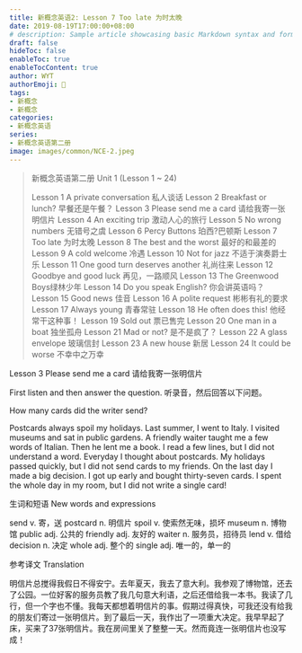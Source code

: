 ```yaml
---
title: 新概念英语2: Lesson 7 Too late 为时太晚
date: 2019-08-19T17:00:00+08:00
# description: Sample article showcasing basic Markdown syntax and formatting for HTML elements.
draft: false
hideToc: false
enableToc: true
enableTocContent: true
author: WYT
authorEmoji: 🧑
tags:
- 新概念
- 新概念
categories:
- 新概念英语
series:
- 新概念英语第二册
image: images/common/NCE-2.jpeg
---
```


> 新概念英语第二册 Unit 1 (Lesson 1 ~ 24)
> 
> Lesson 1 A private conversation 私人谈话
> Lesson 2 Breakfast or lunch? 早餐还是午餐？
> Lesson 3 Please send me a card 请给我寄一张明信片
> Lesson 4 An exciting trip 激动人心的旅行
> Lesson 5 No wrong numbers 无错号之虞
> Lesson 6 Percy Buttons 珀西?巴顿斯
> Lesson 7 Too late 为时太晚
> Lesson 8 The best and the worst 最好的和最差的
> Lesson 9 A cold welcome 冷遇
> Lesson 10 Not for jazz 不适于演奏爵士乐
> Lesson 11 One good turn deserves another 礼尚往来
> Lesson 12 Goodbye and good luck 再见，一路顺风
> Lesson 13 The Greenwood Boys绿林少年
> Lesson 14 Do you speak English? 你会讲英语吗？
> Lesson 15 Good news 佳音
> Lesson 16 A polite request 彬彬有礼的要求
> Lesson 17 Always young 青春常驻
> Lesson 18 He often does this! 他经常干这种事！
> Lesson 19 Sold out 票已售完
> Lesson 20 One man in a boat 独坐孤舟
> Lesson 21 Mad or not? 是不是疯了？
> Lesson 22 A glass envelope 玻璃信封
> Lesson 23 A new house 新居
> Lesson 24 It could be worse 不幸中之万幸

Lesson 3
Please send me a card 
请给我寄一张明信片

First listen and then answer the question.
听录音，然后回答以下问题。

How many cards did the writer send?

Postcards always spoil my holidays. Last summer, I went to Italy. I visited museums and sat in public gardens. A friendly waiter taught me a few words of Italian. Then he lent me a book. I read a few lines, but I did not understand a word. Everyday I thought about postcards. My holidays passed quickly, but I did not send cards to my friends. On the last day I made a big decision. I got up early and bought thirty-seven cards. I spent the whole day in my room, but I did not write a single card!

生词和短语 New words and expressions 

send  v. 寄，送
postcard  n. 明信片
spoil  v. 使索然无味，损坏
museum  n. 博物馆
public  adj. 公共的
friendly  adj. 友好的
waiter  n. 服务员，招待员
lend  v. 借给
decision  n. 决定
whole  adj. 整个的
single  adj. 唯一的，单一的

参考译文 Translation

明信片总搅得我假日不得安宁。去年夏天，我去了意大利。我参观了博物馆，还去了公园。一位好客的服务员教了我几句意大利语，之后还借给我一本书。我读了几行，但一个字也不懂。我每天都想着明信片的事。假期过得真快，可我还没有给我的朋友们寄过一张明信片。到了最后一天，我作出了一项重大决定。我早早起了床，买来了37张明信片。我在房间里关了整整一天。然而竟连一张明信片也没写成！

